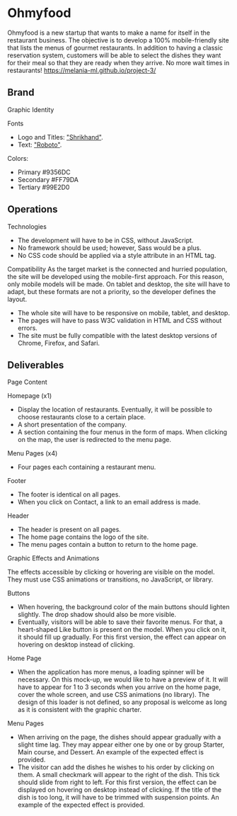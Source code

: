 # Ohmyfood
Ohmyfood is a new startup that wants to make a name for itself in the restaurant business. The objective is to develop a 100% mobile-friendly site that lists the menus of gourmet restaurants. In addition to having a classic reservation system, customers will be able to select the dishes they want for their meal so that they are ready when they arrive. No more wait times in restaurants!
https://melania-ml.github.io/project-3/

## Brand
Graphic Identity

Fonts
- Logo and Titles: ["Shrikhand"](https://fonts.google.com/specimen/Shrikhand?preview.text_type=custom&sidebar.open=true&selection.family=Shrikhand).
- Text: ["Roboto"](https://fonts.google.com/specimen/Roboto?preview.text_type=custom&selection.family=Shrikhand).

Colors: 
- Primary #9356DC
- Secondary #FF79DA
- Tertiary #99E2D0

## Operations
Technologies
- The development will have to be in CSS, without JavaScript.
- No framework should be used; however, Sass would be a plus.
- No CSS code should be applied via a style attribute in an HTML tag.

Compatibility
As the target market is the connected and hurried population, the site will be developed using the mobile-first approach. For this reason, only mobile models will be made.
On tablet and desktop, the site will have to adapt, but these formats are not a priority, so the developer defines the layout.
- The whole site will have to be responsive on mobile, tablet, and desktop.
- The pages will have to pass W3C validation in HTML and CSS without errors.
- The site must be fully compatible with the latest desktop versions of Chrome, Firefox, and Safari.

## Deliverables
Page Content

Homepage (x1)
- Display the location of restaurants. Eventually, it will be possible to choose restaurants close to a certain place.
- A short presentation of the company.
- A section containing the four menus in the form of maps. When clicking on the map, the user is redirected to the menu page.

Menu Pages (x4)
- Four pages each containing a restaurant menu. 

Footer
- The footer is identical on all pages.
- When you click on Contact, a link to an email address is made.

Header
- The header is present on all pages.
- The home page contains the logo of the site.
- The menu pages contain a button to return to the home page.

Graphic Effects and Animations

The effects accessible by clicking or hovering are visible on the model. They must use CSS animations or transitions, no JavaScript, or library.

Buttons
- When hovering, the background color of the main buttons should lighten slightly. The drop shadow should also be more visible.
- Eventually, visitors will be able to save their favorite menus. For that, a heart-shaped Like button is present on the model. When you click on it, it should fill up gradually. For this first version, the effect can appear on hovering on desktop instead of clicking.

Home Page
- When the application has more menus, a loading spinner will be necessary. On this mock-up, we would like to have a preview of it. It will have to appear for 1 to 3 seconds when you arrive on the home page, cover the whole screen, and use CSS animations (no library). The design of this loader is not defined, so any proposal is welcome as long as it is consistent with the graphic charter.

Menu Pages
- When arriving on the page, the dishes should appear gradually with a slight time lag. They may appear either one by one or by group Starter, Main course, and Dessert. An example of the expected effect is provided.
- The visitor can add the dishes he wishes to his order by clicking on them. A small checkmark will appear to the right of the dish. This tick should slide from right to left. For this first version, the effect can be displayed on hovering on desktop instead of clicking. If the title of the dish is too long, it will have to be trimmed with suspension points. An example of the expected effect is provided.
